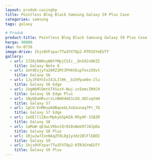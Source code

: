 ```yaml
---
layout: produk-casinghp
title: Pointless Blog Black Samsung Galaxy S9 Plus Case
categories: samsung
tags: galaxy

# Produk
product-title: Pointless Blog Black Samsung Galaxy S9 Plus Case
harga: 90000
sku: hn-0738
image-drive: 1hjs0VFzpar7Tw2FXT8p2-RTR3GYmEUTf
gallery:
  - url: 17Z8j6W9nyWQtYMpjCSIc__DnG92x0KZI
    title: Galaxy Note 8
  - url: 1mYdEsjyfa26RZ1Mt3PHkhEupToxz5Ovt
    title: Galaxy S6
  - url: 1JyJF8YnIvI4JLIlHk__b1hPpum8o-2lu
    title: Galaxy S6 Edge
  - url: 1UgH6MlQmtkTk5xzV-Nwj-zcEemcIMXCH
    title: Galaxy S6 Edge Plus
  - url: 1NyQ8aHRvzrzLnNmK4mE1cGO_UDCxqtmH
    title: Galaxy S7
  - url: 1pCU-EnMKua0dBqoebLXxDaunaq7Pr_7O
    title: Galaxy S7 Edge
  - url: 1oOElllZAxrMpkyG5pHZA-MSyHF-ISBZR
    title: Galaxy S8
  - url: 1aMuW-qE3wLVKbulQr828xWwVDfJ8JpDa
    title: Galaxy S8 Plus
  - url: 1RjwJw7Zxn0AqZF0LDg1y3dz2BlFlEBOI
    title: Galaxy S9
  - url: 1hjs0VFzpar7Tw2FXT8p2-RTR3GYmEUTf
    title: Galaxy S9 Plus
---
```

